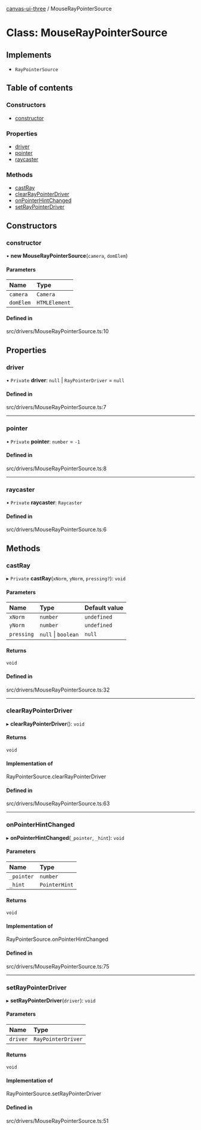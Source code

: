 [canvas-ui-three](../README.md) / MouseRayPointerSource

# Class: MouseRayPointerSource

## Implements

- `RayPointerSource`

## Table of contents

### Constructors

- [constructor](MouseRayPointerSource.md#constructor)

### Properties

- [driver](MouseRayPointerSource.md#driver)
- [pointer](MouseRayPointerSource.md#pointer)
- [raycaster](MouseRayPointerSource.md#raycaster)

### Methods

- [castRay](MouseRayPointerSource.md#castray)
- [clearRayPointerDriver](MouseRayPointerSource.md#clearraypointerdriver)
- [onPointerHintChanged](MouseRayPointerSource.md#onpointerhintchanged)
- [setRayPointerDriver](MouseRayPointerSource.md#setraypointerdriver)

## Constructors

### constructor

• **new MouseRayPointerSource**(`camera`, `domElem`)

#### Parameters

| Name | Type |
| :------ | :------ |
| `camera` | `Camera` |
| `domElem` | `HTMLElement` |

#### Defined in

src/drivers/MouseRayPointerSource.ts:10

## Properties

### driver

• `Private` **driver**: ``null`` \| `RayPointerDriver` = `null`

#### Defined in

src/drivers/MouseRayPointerSource.ts:7

___

### pointer

• `Private` **pointer**: `number` = `-1`

#### Defined in

src/drivers/MouseRayPointerSource.ts:8

___

### raycaster

• `Private` **raycaster**: `Raycaster`

#### Defined in

src/drivers/MouseRayPointerSource.ts:6

## Methods

### castRay

▸ `Private` **castRay**(`xNorm`, `yNorm`, `pressing?`): `void`

#### Parameters

| Name | Type | Default value |
| :------ | :------ | :------ |
| `xNorm` | `number` | `undefined` |
| `yNorm` | `number` | `undefined` |
| `pressing` | ``null`` \| `boolean` | `null` |

#### Returns

`void`

#### Defined in

src/drivers/MouseRayPointerSource.ts:32

___

### clearRayPointerDriver

▸ **clearRayPointerDriver**(): `void`

#### Returns

`void`

#### Implementation of

RayPointerSource.clearRayPointerDriver

#### Defined in

src/drivers/MouseRayPointerSource.ts:63

___

### onPointerHintChanged

▸ **onPointerHintChanged**(`_pointer`, `_hint`): `void`

#### Parameters

| Name | Type |
| :------ | :------ |
| `_pointer` | `number` |
| `_hint` | `PointerHint` |

#### Returns

`void`

#### Implementation of

RayPointerSource.onPointerHintChanged

#### Defined in

src/drivers/MouseRayPointerSource.ts:75

___

### setRayPointerDriver

▸ **setRayPointerDriver**(`driver`): `void`

#### Parameters

| Name | Type |
| :------ | :------ |
| `driver` | `RayPointerDriver` |

#### Returns

`void`

#### Implementation of

RayPointerSource.setRayPointerDriver

#### Defined in

src/drivers/MouseRayPointerSource.ts:51

